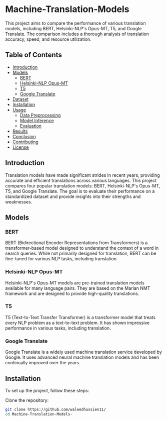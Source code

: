 # Machine-Translation-Models
This project aims to compare the performance of various translation models, including BERT, Helsinki-NLP's Opus-MT, T5, and Google Translate. The comparison includes a thorough analysis of translation accuracy, speed, and resource utilization.

## Table of Contents

- [Introduction](#introduction)
- [Models](#models)
  - [BERT](#bert)
  - [Helsinki-NLP Opus-MT](#helsinki-nlp-opus-mt)
  - [T5](#t5)
  - [Google Translate](#google-translate)
- [Dataset](#dataset)
- [Installation](#installation)
- [Usage](#usage)
  - [Data Preprocessing](#data-preprocessing)
  - [Model Inference](#model-inference)
  - [Evaluation](#evaluation)
- [Results](#results)
- [Conclusion](#conclusion)
- [Contributing](#contributing)
- [License](#license)

## Introduction

Translation models have made significant strides in recent years, providing accurate and efficient translations across various languages. This project compares four popular translation models: BERT, Helsinki-NLP's Opus-MT, T5, and Google Translate. The goal is to evaluate their performance on a standardized dataset and provide insights into their strengths and weaknesses.

## Models

### BERT

BERT (Bidirectional Encoder Representations from Transformers) is a transformer-based model designed to understand the context of a word in search queries. While not primarily designed for translation, BERT can be fine-tuned for various NLP tasks, including translation.

### Helsinki-NLP Opus-MT

Helsinki-NLP's Opus-MT models are pre-trained translation models available for many language pairs. They are based on the Marian NMT framework and are designed to provide high-quality translations.

### T5

T5 (Text-to-Text Transfer Transformer) is a transformer model that treats every NLP problem as a text-to-text problem. It has shown impressive performance in various tasks, including translation.

### Google Translate

Google Translate is a widely used machine translation service developed by Google. It uses advanced neural machine translation models and has been continually improved over the years.



## Installation

To set up the project, follow these steps:

 Clone the repository:
   ```bash
   git clone https://github.com/waleedhussien11/
   cd Machine-Translation-Models-

